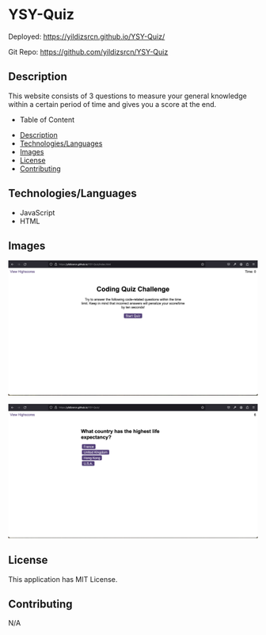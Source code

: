 # YSY-Quiz

Deployed: https://yildizsrcn.github.io/YSY-Quiz/

Git Repo: https://github.com/yildizsrcn/YSY-Quiz


## Description

This website consists of 3 questions to measure your general knowledge within a certain period of time and gives you a score at the end.

- Table of Content
 * [Description](#description)
 * [Technologies/Languages](#technologieslanguages)
 * [Images](#images)
 * [License](#license)
 * [Contributing](#contributing)
 

## Technologies/Languages

* JavaScript
* HTML


## Images

![Alt text](<Screenshot 2024-01-31 at 19.00.41.png>)

![Alt text](<Screenshot 2024-01-31 at 19.09.26.png>)

## License

This application has MIT License.

## Contributing

N/A